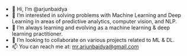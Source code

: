 - 👋 Hi, I’m @arjunbaidya
- 👀 I’m interested in solving problems with Machine Learning and Deep Learning in areas of predictive analytics, computer vision, and NLP. 
- 🌱 I’m always learning and evolving as a machine learning & deep learning practitioner.
- 💞️ I’m looking to collaborate on various projects related to ML & DL.
- 📫 You can reach me at: mr.arjunbaidya@gmail.com

<!---
arjunbaidya/arjunbaidya is a ✨ special ✨ repository because its `README.md` (this file) appears on your GitHub profile.
You can click the Preview link to take a look at your changes.
--->
